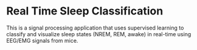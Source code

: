 # Real Time Sleep Classification

This is a signal processing application that uses supervised learning to classify and visualize sleep states (NREM, REM, awake) in real-time using EEG/EMG signals from mice. 
